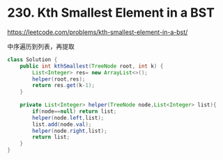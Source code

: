 # 230. Kth Smallest Element in a BST

https://leetcode.com/problems/kth-smallest-element-in-a-bst/

中序遍历到列表，再提取

```java
class Solution {
    public int kthSmallest(TreeNode root, int k) {
        List<Integer> res= new ArrayList<>();
        helper(root,res);
        return res.get(k-1);
    }
    
    private List<Integer> helper(TreeNode node,List<Integer> list){
        if(node==null) return list;
        helper(node.left,list);
        list.add(node.val);
        helper(node.right,list);
        return list;
    }
}
